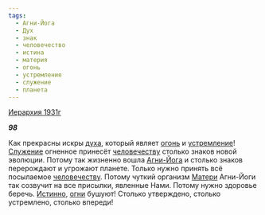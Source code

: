 ```yaml
---
tags:
  - Агни-Йога
  - Дух
  - знак
  - человечество
  - истина
  - материя
  - огонь
  - устремление
  - служение
  - планета
---
```

[Иерархия 1931г](https://127.0.0.1:4002/agni/1931)

___98___

Как прекрасны искры [духа](../../../tags/#Дух), который являет [огонь](../../../tags/#огонь) и [устремление](../../../tags/#устремление)! [Служение](../../../tags/#служение) огненное принесёт [человечеству](../../../tags/#человечество) столько знаков новой эволюции. Потому так жизненно вошла [Агни-Йога](../../../tags/#Агни-Йога) и столько знаков перерождают и угрожают планете. Только нужно принять всё посылаемое [человечеству](../../../tags/#человечество). Потому чуткий организм [Матери](../../../tags/#материя) Агни-Йоги так созвучит на все присылки, явленные Нами. Потому нужно здоровье беречь. [Истинно](../../../tags/#истина), [огни](../../../tags/#огонь) бушуют! Столько утверждено, столько устремлено, столько впереди!   

